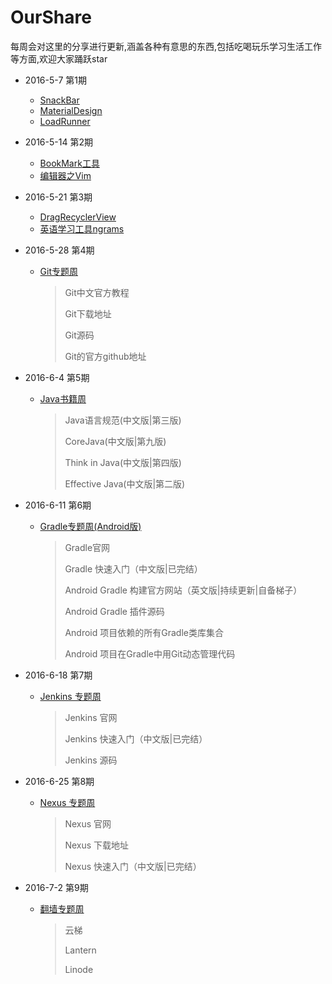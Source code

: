 # OurShare
每周会对这里的分享进行更新,涵盖各种有意思的东西,包括吃喝玩乐学习生活工作等方面,欢迎大家踊跃star

* 2016-5-7 第1期
  * [SnackBar](Development/Android/CustomView/Bar.md)
  * [MaterialDesign](Development/Android/Design/MaterialDesign.md)
  * [LoadRunner](Development/Test/LoadRunner.md)


* 2016-5-14 第2期
  * [BookMark工具](Tool/BookMark.md)
  * [编辑器之Vim](Development/Editor/Vim.md)


* 2016-5-21 第3期
  * [DragRecyclerView](Development/Android/CustomView/RecyclerView.md)
  * [英语学习工具ngrams](Language/English/Tool.md)


* 2016-5-28 第4期

  * [Git专题周](Development/VersionControl/Git.md)

    > Git中文官方教程
    >
    > Git下载地址
    >
    > Git源码
    >
    > Git的官方github地址


* 2016-6-4 第5期

  * [Java书籍周](Development/Language/Java/Book/Foundation.md)

    > Java语言规范(中文版|第三版)
    >
    > CoreJava(中文版|第九版)
    >
    > Think in Java(中文版|第四版)
    >
    > Effective Java(中文版|第二版)


* 2016-6-11 第6期

  * [Gradle专题周(Android版)](Development/ContinuousIntegration/Gradle/Android/Gradle.md)

    > Gradle官网
    >
    > Gradle 快速入门（中文版|已完结）
    >
    > Android Gradle 构建官方网站（英文版|持续更新|自备梯子）
    >
    > Android Gradle 插件源码
    >
    > Android 项目依赖的所有Gradle类库集合
    >
    > Android 项目在Gradle中用Git动态管理代码


* 2016-6-18 第7期

  * [Jenkins 专题周](Development/ContinuousIntegration/Jenkins/Jenkins.md)

    >Jenkins 官网
    >
    >Jenkins 快速入门（中文版|已完结）
    >
    >Jenkins 源码



* 2016-6-25 第8期

  * [Nexus 专题周](Development/ContinuousIntegration/Nexus/Nexus.md)

    > Nexus 官网
    >
    > Nexus 下载地址
    >
    > Nexus 快速入门（中文版|已完结）


* 2016-7-2 第9期

  * [翻墙专题周](Tool/OverTheWall.md)

    > 云梯
    >
    > Lantern
    >
    > Linode